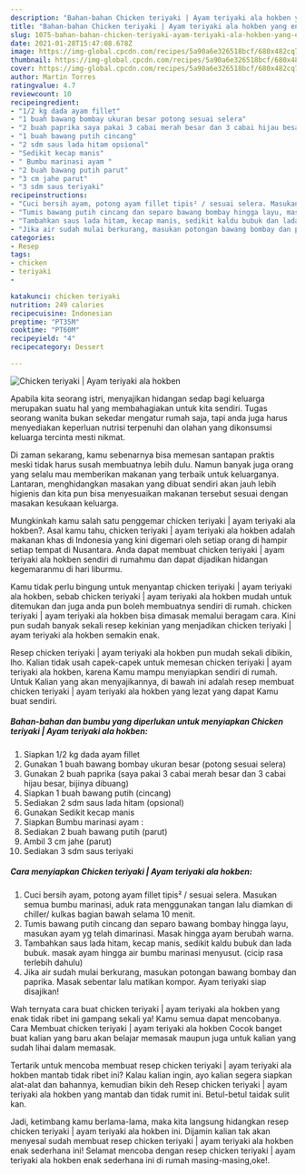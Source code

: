 ```yaml
---
description: "Bahan-bahan Chicken teriyaki | Ayam teriyaki ala hokben yang enak Untuk Jualan"
title: "Bahan-bahan Chicken teriyaki | Ayam teriyaki ala hokben yang enak Untuk Jualan"
slug: 1075-bahan-bahan-chicken-teriyaki-ayam-teriyaki-ala-hokben-yang-enak-untuk-jualan
date: 2021-01-28T15:47:08.678Z
image: https://img-global.cpcdn.com/recipes/5a90a6e326518bcf/680x482cq70/chicken-teriyaki-ayam-teriyaki-ala-hokben-foto-resep-utama.jpg
thumbnail: https://img-global.cpcdn.com/recipes/5a90a6e326518bcf/680x482cq70/chicken-teriyaki-ayam-teriyaki-ala-hokben-foto-resep-utama.jpg
cover: https://img-global.cpcdn.com/recipes/5a90a6e326518bcf/680x482cq70/chicken-teriyaki-ayam-teriyaki-ala-hokben-foto-resep-utama.jpg
author: Martin Torres
ratingvalue: 4.7
reviewcount: 10
recipeingredient:
- "1/2 kg dada ayam fillet"
- "1 buah bawang bombay ukuran besar potong sesuai selera"
- "2 buah paprika saya pakai 3 cabai merah besar dan 3 cabai hijau besar bijinya dibuang"
- "1 buah bawang putih cincang"
- "2 sdm saus lada hitam opsional"
- "Sedikit kecap manis"
- " Bumbu marinasi ayam "
- "2 buah bawang putih parut"
- "3 cm jahe parut"
- "3 sdm saus teriyaki"
recipeinstructions:
- "Cuci bersih ayam, potong ayam fillet tipis² / sesuai selera. Masukan semua bumbu marinasi, aduk rata menggunakan tangan lalu diamkan di chiller/ kulkas bagian bawah selama 10 menit."
- "Tumis bawang putih cincang dan separo bawang bombay hingga layu, masukan ayam yg telah dimarinasi. Masak hingga ayam berubah warna."
- "Tambahkan saus lada hitam, kecap manis, sedikit kaldu bubuk dan lada bubuk. masak ayam hingga air bumbu marinasi menyusut. (cicip rasa terlebih dahulu)"
- "Jika air sudah mulai berkurang, masukan potongan bawang bombay dan paprika. Masak sebentar lalu matikan kompor. Ayam teriyaki siap disajikan!"
categories:
- Resep
tags:
- chicken
- teriyaki
- 

katakunci: chicken teriyaki  
nutrition: 249 calories
recipecuisine: Indonesian
preptime: "PT35M"
cooktime: "PT60M"
recipeyield: "4"
recipecategory: Dessert

---
```



![Chicken teriyaki | Ayam teriyaki ala hokben](https://img-global.cpcdn.com/recipes/5a90a6e326518bcf/680x482cq70/chicken-teriyaki-ayam-teriyaki-ala-hokben-foto-resep-utama.jpg)

Apabila kita seorang istri, menyajikan hidangan sedap bagi keluarga merupakan suatu hal yang membahagiakan untuk kita sendiri. Tugas seorang  wanita bukan sekedar mengatur rumah saja, tapi anda juga harus menyediakan keperluan nutrisi terpenuhi dan olahan yang dikonsumsi keluarga tercinta mesti nikmat.

Di zaman  sekarang, kamu sebenarnya bisa memesan santapan praktis meski tidak harus susah membuatnya lebih dulu. Namun banyak juga orang yang selalu mau memberikan makanan yang terbaik untuk keluarganya. Lantaran, menghidangkan masakan yang dibuat sendiri akan jauh lebih higienis dan kita pun bisa menyesuaikan makanan tersebut sesuai dengan masakan kesukaan keluarga. 



Mungkinkah kamu salah satu penggemar chicken teriyaki | ayam teriyaki ala hokben?. Asal kamu tahu, chicken teriyaki | ayam teriyaki ala hokben adalah makanan khas di Indonesia yang kini digemari oleh setiap orang di hampir setiap tempat di Nusantara. Anda dapat membuat chicken teriyaki | ayam teriyaki ala hokben sendiri di rumahmu dan dapat dijadikan hidangan kegemaranmu di hari liburmu.

Kamu tidak perlu bingung untuk menyantap chicken teriyaki | ayam teriyaki ala hokben, sebab chicken teriyaki | ayam teriyaki ala hokben mudah untuk ditemukan dan juga anda pun boleh membuatnya sendiri di rumah. chicken teriyaki | ayam teriyaki ala hokben bisa dimasak memalui beragam cara. Kini pun sudah banyak sekali resep kekinian yang menjadikan chicken teriyaki | ayam teriyaki ala hokben semakin enak.

Resep chicken teriyaki | ayam teriyaki ala hokben pun mudah sekali dibikin, lho. Kalian tidak usah capek-capek untuk memesan chicken teriyaki | ayam teriyaki ala hokben, karena Kamu mampu menyiapkan sendiri di rumah. Untuk Kalian yang akan menyajikannya, di bawah ini adalah resep membuat chicken teriyaki | ayam teriyaki ala hokben yang lezat yang dapat Kamu buat sendiri.

<!--inarticleads1-->

##### Bahan-bahan dan bumbu yang diperlukan untuk menyiapkan Chicken teriyaki | Ayam teriyaki ala hokben:

1. Siapkan 1/2 kg dada ayam fillet
1. Gunakan 1 buah bawang bombay ukuran besar (potong sesuai selera)
1. Gunakan 2 buah paprika (saya pakai 3 cabai merah besar dan 3 cabai hijau besar, bijinya dibuang)
1. Siapkan 1 buah bawang putih (cincang)
1. Sediakan 2 sdm saus lada hitam (opsional)
1. Gunakan Sedikit kecap manis
1. Siapkan  Bumbu marinasi ayam :
1. Sediakan 2 buah bawang putih (parut)
1. Ambil 3 cm jahe (parut)
1. Sediakan 3 sdm saus teriyaki




<!--inarticleads2-->

##### Cara menyiapkan Chicken teriyaki | Ayam teriyaki ala hokben:

1. Cuci bersih ayam, potong ayam fillet tipis² / sesuai selera. Masukan semua bumbu marinasi, aduk rata menggunakan tangan lalu diamkan di chiller/ kulkas bagian bawah selama 10 menit.
1. Tumis bawang putih cincang dan separo bawang bombay hingga layu, masukan ayam yg telah dimarinasi. Masak hingga ayam berubah warna.
1. Tambahkan saus lada hitam, kecap manis, sedikit kaldu bubuk dan lada bubuk. masak ayam hingga air bumbu marinasi menyusut. (cicip rasa terlebih dahulu)
1. Jika air sudah mulai berkurang, masukan potongan bawang bombay dan paprika. Masak sebentar lalu matikan kompor. Ayam teriyaki siap disajikan!




Wah ternyata cara buat chicken teriyaki | ayam teriyaki ala hokben yang enak tidak ribet ini gampang sekali ya! Kamu semua dapat mencobanya. Cara Membuat chicken teriyaki | ayam teriyaki ala hokben Cocok banget buat kalian yang baru akan belajar memasak maupun juga untuk kalian yang sudah lihai dalam memasak.

Tertarik untuk mencoba membuat resep chicken teriyaki | ayam teriyaki ala hokben mantab tidak ribet ini? Kalau kalian ingin, ayo kalian segera siapkan alat-alat dan bahannya, kemudian bikin deh Resep chicken teriyaki | ayam teriyaki ala hokben yang mantab dan tidak rumit ini. Betul-betul taidak sulit kan. 

Jadi, ketimbang kamu berlama-lama, maka kita langsung hidangkan resep chicken teriyaki | ayam teriyaki ala hokben ini. Dijamin kalian tak akan menyesal sudah membuat resep chicken teriyaki | ayam teriyaki ala hokben enak sederhana ini! Selamat mencoba dengan resep chicken teriyaki | ayam teriyaki ala hokben enak sederhana ini di rumah masing-masing,oke!.

